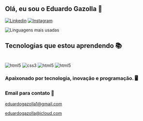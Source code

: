 ## Olá, eu sou o Eduardo Gazolla 👋

[![Linkedin](https://img.shields.io/badge/LinkedIn-0077B5?style=for-the-badge&logo=linkedin&logoColor=white)](https://www.linkedin.com/in/eduardogazolla/)
[![Instagram](https://img.shields.io/badge/Instagram-E4405F?style=for-the-badge&logo=instagram&logoColor=white
)](https://www.instagram.com/eduardogazolla/)

![Linguagens mais usadas](https://github-readme-stats.vercel.app/api/top-langs/?username=eduardogazolla&layout=compact)

## Tecnologias que estou aprendendo 📚

<div style="display: inline-block"><br/>
<img align= "center" alt="html5" src="https://img.shields.io/badge/HTML5-E34F26?style=for-the-badge&logo=html5&logoColor=white"/>
<img align= "center" alt="css3" src="https://img.shields.io/badge/CSS3-1572B6?style=for-the-badge&logo=css3&logoColor=white"/>
<img align= "center" alt="html5" src="https://img.shields.io/badge/React_Native-20232A?style=for-the-badge&logo=react&logoColor=61DAFB"/>
<img align= "center" alt="html5" src="https://img.shields.io/badge/Tailwind_CSS-38B2AC?style=for-the-badge&logo=tailwind-css&logoColor=white"/>
</div><br/>

### Apaixonado por tecnologia, inovação e programação. 🖥️

### Email para contato 📩
eduardogazolla1@gmail.com

eduardogazolla@icloud.com
